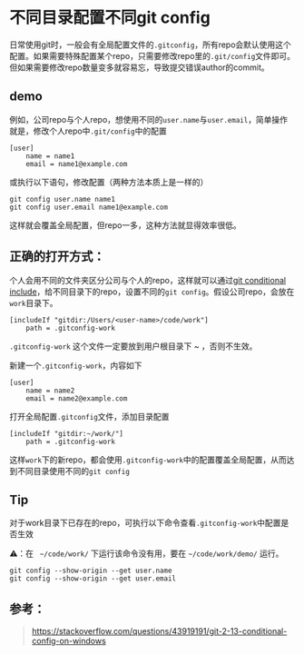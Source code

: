# 不同目录配置不同git config

日常使用git时，一般会有全局配置文件的`.gitconfig`，所有repo会默认使用这个配置。如果需要特殊配置某个repo，只需要修改repo里的`.git/config`文件即可。但如果需要修改repo数量变多就容易忘，导致提交错误author的commit。

## demo

例如，公司repo与个人repo，想使用不同的`user.name`与`user.email`，简单操作就是，修改个人repo中`.git/config`中的配置

```
[user]
    name = name1
    email = name1@example.com
```

或执行以下语句，修改配置（两种方法本质上是一样的）

```shell
git config user.name name1
git config user.email name1@example.com
```

这样就会覆盖全局配置，但repo一多，这种方法就显得效率很低。

## 正确的打开方式：

个人会用不同的文件夹区分公司与个人的repo，这样就可以通过[git conditional include](https://git-scm.com/docs/git-config#_conditional_includes)，给不同目录下的repo，设置不同的`git config`。假设公司repo，会放在`work`目录下。

```
[includeIf "gitdir:/Users/<user-name>/code/work"]
    path = .gitconfig-work
```

`.gitconfig-work` 这个文件一定要放到用户根目录下 ~ ，否则不生效。

新建一个`.gitconfig-work`，内容如下

```
[user]
    name = name2
    email = name2@example.com
```

打开全局配置`.gitconfig`文件，添加目录配置

```
[includeIf "gitdir:~/work/"]
    path = .gitconfig-work
```

这样`work`下的新repo，都会使用`.gitconfig-work`中的配置覆盖全局配置，从而达到不同目录使用不同的`git config`

## Tip

对于work目录下已存在的repo，可执行以下命令查看`.gitconfig-work`中配置是否生效

⚠️：在 ` ~/code/work/` 下运行该命令没有用，要在 `~/code/work/demo/` 运行。

```shell
git config --show-origin --get user.name
git config --show-origin --get user.email
```



## 参考：

> https://stackoverflow.com/questions/43919191/git-2-13-conditional-config-on-windows

